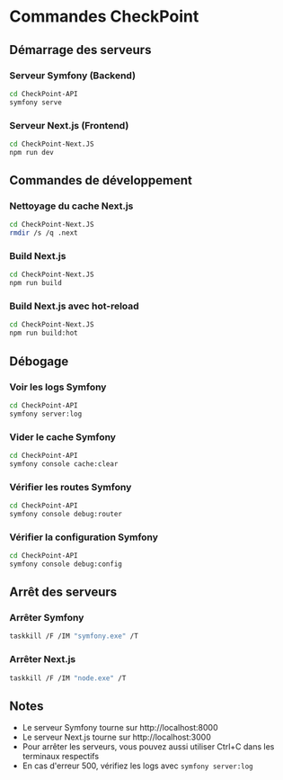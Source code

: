 # Commandes CheckPoint

## Démarrage des serveurs

### Serveur Symfony (Backend)
```bash
cd CheckPoint-API
symfony serve
```

### Serveur Next.js (Frontend)
```bash
cd CheckPoint-Next.JS
npm run dev
```

## Commandes de développement

### Nettoyage du cache Next.js
```bash
cd CheckPoint-Next.JS
rmdir /s /q .next
```

### Build Next.js
```bash
cd CheckPoint-Next.JS
npm run build
```

### Build Next.js avec hot-reload
```bash
cd CheckPoint-Next.JS
npm run build:hot
```

## Débogage

### Voir les logs Symfony
```bash
cd CheckPoint-API
symfony server:log
```

### Vider le cache Symfony
```bash
cd CheckPoint-API
symfony console cache:clear
```

### Vérifier les routes Symfony
```bash
cd CheckPoint-API
symfony console debug:router
```

### Vérifier la configuration Symfony
```bash
cd CheckPoint-API
symfony console debug:config
```

## Arrêt des serveurs

### Arrêter Symfony
```bash
taskkill /F /IM "symfony.exe" /T
```

### Arrêter Next.js
```bash
taskkill /F /IM "node.exe" /T
```

## Notes
- Le serveur Symfony tourne sur http://localhost:8000
- Le serveur Next.js tourne sur http://localhost:3000
- Pour arrêter les serveurs, vous pouvez aussi utiliser Ctrl+C dans les terminaux respectifs
- En cas d'erreur 500, vérifiez les logs avec `symfony server:log` 